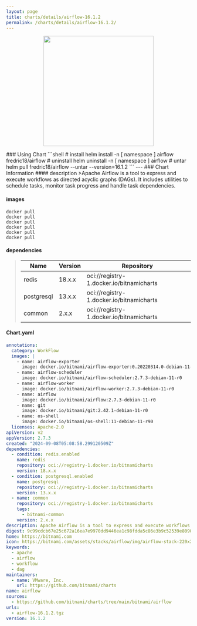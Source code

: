 ```yaml
---
layout: page
title: charts/details/airflow-16.1.2
permalink: /charts/details/airflow-16.1.2/
---
```

<p align="center">
    <img src="https://bitnami.com/assets/stacks/airflow/img/airflow-stack-220x234.png" width="300px" height="300px">
</p>
### Using Chart
```shell
# install
helm install -n [ namespace ] airflow fredric18/airflow
# uninstall
helm uninstall -n [ namespace ] airflow
# untar
helm pull fredric18/airflow --untar --version=16.1.2
```
---
### Chart Information
#### description
>Apache Airflow is a tool to express and execute workflows as directed acyclic graphs (DAGs). It includes utilities to schedule tasks, monitor task progress and handle task dependencies.
   
#### images
```shell
docker pull 
docker pull 
docker pull 
docker pull 
docker pull 
docker pull 
```
   
#### dependencies
>Name | Version | Repository
>---|---|---
>redis | 18.x.x | oci://registry-1.docker.io/bitnamicharts
>postgresql | 13.x.x | oci://registry-1.docker.io/bitnamicharts
>common | 2.x.x | oci://registry-1.docker.io/bitnamicharts
   
#### Chart.yaml
```yaml
annotations:
  category: WorkFlow
  images: |
    - name: airflow-exporter
      image: docker.io/bitnami/airflow-exporter:0.20220314.0-debian-11-r440
    - name: airflow-scheduler
      image: docker.io/bitnami/airflow-scheduler:2.7.3-debian-11-r0
    - name: airflow-worker
      image: docker.io/bitnami/airflow-worker:2.7.3-debian-11-r0
    - name: airflow
      image: docker.io/bitnami/airflow:2.7.3-debian-11-r0
    - name: git
      image: docker.io/bitnami/git:2.42.1-debian-11-r0
    - name: os-shell
      image: docker.io/bitnami/os-shell:11-debian-11-r90
  licenses: Apache-2.0
apiVersion: v2
appVersion: 2.7.3
created: "2024-09-08T05:08:58.299120509Z"
dependencies:
  - condition: redis.enabled
    name: redis
    repository: oci://registry-1.docker.io/bitnamicharts
    version: 18.x.x
  - condition: postgresql.enabled
    name: postgresql
    repository: oci://registry-1.docker.io/bitnamicharts
    version: 13.x.x
  - name: common
    repository: oci://registry-1.docker.io/bitnamicharts
    tags:
      - bitnami-common
    version: 2.x.x
description: Apache Airflow is a tool to express and execute workflows as directed acyclic graphs (DAGs). It includes utilities to schedule tasks, monitor task progress and handle task dependencies.
digest: 9c99cdcb67e25c672a16ea7e9970dd9446ea1c98fdda5c86e3b9c52539e80905
home: https://bitnami.com
icon: https://bitnami.com/assets/stacks/airflow/img/airflow-stack-220x234.png
keywords:
  - apache
  - airflow
  - workflow
  - dag
maintainers:
  - name: VMware, Inc.
    url: https://github.com/bitnami/charts
name: airflow
sources:
  - https://github.com/bitnami/charts/tree/main/bitnami/airflow
urls:
  - airflow-16.1.2.tgz
version: 16.1.2
```
